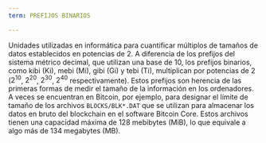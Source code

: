 ```yaml
---
term: PREFIJOS BINARIOS

---
```

Unidades utilizadas en informática para cuantificar múltiplos de tamaños de datos establecidos en potencias de 2. A diferencia de los prefijos del sistema métrico decimal, que utilizan una base de 10, los prefijos binarios, como kibi (Ki), mebi (Mi), gibi (Gi) y tebi (Ti), multiplican por potencias de 2 ($2^{10}$, $2^{20}$, $2^{30}$, $2^{40}$ respectivamente). Estos prefijos son herencia de las primeras formas de medir el tamaño de la información en los ordenadores. A veces se encuentran en Bitcoin, por ejemplo, para designar el límite de tamaño de los archivos `BLOCKS/BLK*.DAT` que se utilizan para almacenar los datos en bruto del blockchain en el software Bitcoin Core. Estos archivos tienen una capacidad máxima de 128 mebibytes (MiB), lo que equivale a algo más de 134 megabytes (MB).